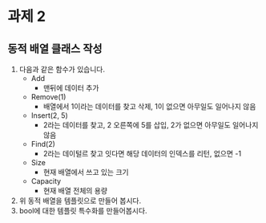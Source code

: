 # 과제 2

## 동적 배열 클래스 작성

1. 다음과 같은 함수가 있습니다.
    - Add
        - 맨뒤에 데이터 추가
    - Remove(1)
        - 배열에서 1이라는 데이터를 찾고 삭제, 1이 없으면 아무일도 일어나지 않음
    - Insert(2, 5)
        - 2라는 데이터를 찾고, 2 오른쪽에 5를 삽입, 2가 없으면 아무일도 일어나지 않음
    - Find(2)
        - 2라는 데이털르 찾고 잇다면 해당 데이터의 인덱스를 리턴, 없으면 -1
    - Size
        - 현재 배열에서 쓰고 있는 크기
    - Capacity
        - 현재 배열 전체의 용량
2. 위 동적 배열을 템플릿으로 만들어 봅시다.
3. bool에 대한 템플릿 특수화를 만들어봅시다.